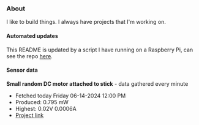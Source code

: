 ### About
I like to build things. I always have projects that I'm working on.

#### Automated updates
This README is updated by a script I have running on a Raspberry Pi, can see the repo [here](https://github.com/jdc-cunningham/raspi-git-repo-updater).

#### Sensor data


**Small random DC motor attached to stick** - data gathered every minute
- Fetched today Friday 06-14-2024 12:00 PM
- Produced: 0.795 mW
- Highest: 0.02V 0.0006A
- [Project link](https://github.com/jdc-cunningham/turbine-raspi)